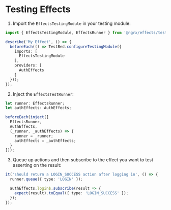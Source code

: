 # Testing Effects

1. Import the `EffectsTestingModule` in your testing module:
  ```ts
  import { EffectsTestingModule, EffectsRunner } from '@ngrx/effects/testing';

  describe('My Effect', () => {
    beforeEach(() => TestBed.configureTestingModule({
      imports: [
        EffectsTestingModule
      ],
      providers: [
        AuthEffects
      ]
    }));
  });
  ```

2. Inject the `EffectsTestRunner`:
  ```ts
  let runner: EffectsRunner;
  let authEffects: AuthEffects;

  beforeEach(inject([
    EffectsRunner,
    AuthEffects,
    (_runner, _authEffects) => {
      runner = _runner;
      authEffects = _authEffects;
    }
  ]));
  ```

3. Queue up actions and then subscribe to the effect you want to test asserting
on the result:
  ```ts
  it('should return a LOGIN_SUCCESS action after logging in', () => {
    runner.queue({ type: 'LOGIN' });

    authEffects.login$.subscribe(result => {
      expect(result).toEqual({ type: 'LOGIN_SUCCESS' });
    });
  });
  ```
